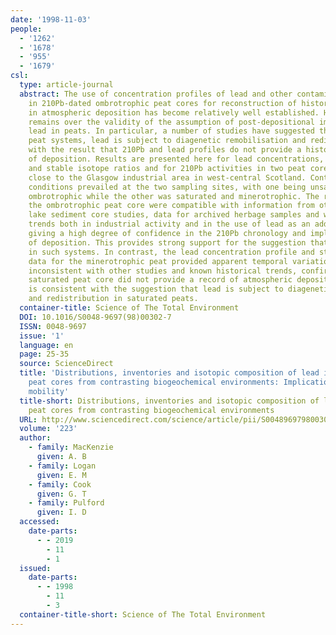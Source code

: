 ```yaml
---
date: '1998-11-03'
people:
  - '1262'
  - '1678'
  - '955'
  - '1679'
csl:
  type: article-journal
  abstract: The use of concentration profiles of lead and other contaminant metals
    in 210Pb-dated ombrotrophic peat cores for reconstruction of historical trends
    in atmospheric deposition has become relatively well established. However, uncertainty
    remains over the validity of the assumption of post-depositional immobility of
    lead in peats. In particular, a number of studies have suggested that in saturated
    peat systems, lead is subject to diagenetic remobilisation and redistribution,
    with the result that 210Pb and lead profiles do not provide a historical record
    of deposition. Results are presented here for lead concentrations, inventories
    and stable isotope ratios and for 210Pb activities in two peat cores from locations
    close to the Glasgow industrial area in west-central Scotland. Contrasting biogeochemical
    conditions prevailed at the two sampling sites, with one being unsaturated and
    ombrotrophic while the other was saturated and minerotrophic. The results for
    the ombrotrophic peat core were compatible with information from other peat and
    lake sediment core studies, data for archived herbage samples and with known historical
    trends both in industrial activity and in the use of lead as an additive to petrol,
    giving a high degree of confidence in the 210Pb chronology and implied record
    of deposition. This provides strong support for the suggestion that lead is immobile
    in such systems. In contrast, the lead concentration profile and stable isotope
    data for the minerotrophic peat provided apparent temporal variations that were
    inconsistent with other studies and known historical trends, confirming that the
    saturated peat core did not provide a record of atmospheric deposition. This observation
    is consistent with the suggestion that lead is subject to diagenetic remobilisation
    and redistribution in saturated peats.
  container-title: Science of The Total Environment
  DOI: 10.1016/S0048-9697(98)00302-7
  ISSN: 0048-9697
  issue: '1'
  language: en
  page: 25-35
  source: ScienceDirect
  title: 'Distributions, inventories and isotopic composition of lead in 210Pb-dated
    peat cores from contrasting biogeochemical environments: Implications for lead
    mobility'
  title-short: Distributions, inventories and isotopic composition of lead in 210Pb-dated
    peat cores from contrasting biogeochemical environments
  URL: http://www.sciencedirect.com/science/article/pii/S0048969798003027
  volume: '223'
  author:
    - family: MacKenzie
      given: A. B
    - family: Logan
      given: E. M
    - family: Cook
      given: G. T
    - family: Pulford
      given: I. D
  accessed:
    date-parts:
      - - 2019
        - 11
        - 1
  issued:
    date-parts:
      - - 1998
        - 11
        - 3
  container-title-short: Science of The Total Environment
---
```

